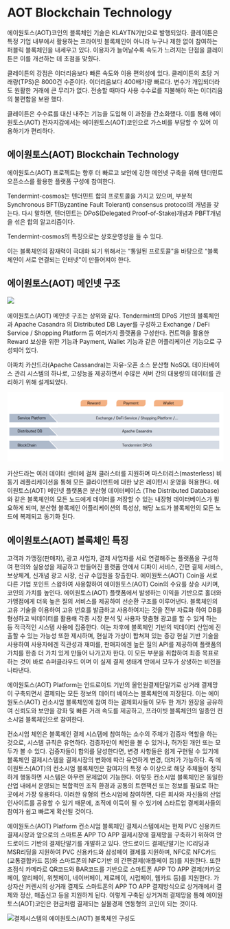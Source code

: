 # AOT Blockchain Technology

에이원토스(AOT)코인의 블록체인 기술은 KLAYTN기반으로 발행되었다. 클레이튼은 특정 기업 내부에서 활용하는 프라이빗 블록체인이 아니라 누구나 제한 없이 참여하는 퍼블릭 블록체인을 내세우고 있다. 이용자가 늘어날수록 속도가 느려지는 단점을 클레이튼은 이를 개선하는 데 초점을 맞췄다.&#x20;

클레이튼의 강점은 이더리움보다 빠른 속도와 이용 편의성에 있다. 클레이튼의 초당 거래량(TPS)은 8000건 수준이다. 이더리움보다 400배가량 빠르다. 변수가 개입되더라도 원활한 거래에 큰 무리가 없다. 전송할 때마다 사용 수수료를 지불해야 하는 이더리움의 불편함을 보완 했다.

클레이튼은 수수료를 대신 내주는 기능을 도입해 이 과정을 간소화했다. 이를 통해 에이원토스(AOT) 전자지갑에서는 에이원토스(AOT)코인으로 가스비를 부담할 수 있어 이용하기가 편리하다.

## 에이원토스(AOT) Blockchain Technology

에이원토스(AOT) 프로젝트는 향후 더 빠르고 보안에 강한 메인넷 구축을 위해 텐더민트 오픈소스를 활용한 플랫폼 구성에 참여한다.

Tendermint-cosmos는 텐더민트 합의 프로토콜을 가지고 있으며, 부분적 Synchronous BFT(Byzantine Fault Tolerant) consensus protocol의 개념을 갖는다. 다시 말하면, 텐더민트는 DPoS(Delegated Proof-of-Stake)개념과 PBFT개념을 섞은 합의 알고리즘이다.&#x20;

Tendermint-cosmos의 특징으로는 상호운영성을 들 수 있다.

이는 블록체인의 잠재력이 극대화 되기 위해서는 “통일된 프로토콜"을 바탕으로 “블록체인이 서로 연결되는 인터넷"이 만들어져야 한다.

## 에이원토스(AOT) 메인넷 구조

![](.gitbook/assets/메인넷구조\_20220624.png)

에이원토스(AOT) 메인넷 구조는 상위와 같다. Tendermint의 DPoS 기반의 블록체인과 Apache Casandra 의 Distributed DB Layer를 구성하고 Exchange / DeFi Service / Shopping Platform 등 여러가지 플랫폼을 구성한다. 컨트랙을 활용한 Reward 보상을 위한 기능과 Payment, Wallet 기능과 같은 어플리케이션 기능으로 구성되어 있다.

아파치 카산드라(Apache Cassandra)는 자유-오픈 소스 분산형 NoSQL 데이터베이스 관리 시스템의 하나로, 고성능을 제공하면서 수많은 서버 간의 대용량의 데이터를 관리하기 위해 설계되었다.

![](.gitbook/assets/09.png)

카산드라는 여러 데이터 센터에 걸쳐 클러스터를 지원하며 마스터리스(masterless) 비동기 레플리케이션을 통해 모든 클라이언트에 대한 낮은 레이턴시 운영을 허용한다. 에이원토스(AOT) 메인넷 플랫폼은 분산형 데이터베이스 (The Distributed Database)와 같은 블록체인의 모든 노드에게 데이터를 저장할 수 있는 내장형 데이터베이스가 필요하게 되며, 분산형 블록체인 어플리케이션의 특성상, 해당 노드가 블록체인의 모든 노드에 복제되고 동기화 된다.

## 에이원토스(AOT) 블록체인 특징

고객과 가맹점(판매자), 광고 사업자, 결제 사업자를 서로 연결해주는 플랫폼을 구성하여 편의와 실용성을 제공하고 만들어진 플랫폼 안에서 디파이 서비스, 간편 결제 서비스, 보상체계, 신개념 광고 시장, 신규 수입원을 창출한다. 에이원토스(AOT) Coin을 서로 다른 기업 포인트 스왑하여 사용함하여 에이원토스(AOT) Coin의 수요를 상승 시키며, 코인의 가치를 높인다. 에이원토스(AOT) 플랫폼에서 발생하는 이익을 기반으로 홀더와 가맹점에게 더욱 높은 질의 서비스를 제공하여 선순환 구조를 이루어낸다. 블록체인의 고유 기술을 이용하여 고유 번호를 발급하고 사용하여지는 것을 전부 자료화 하여 DB를 형성하고 빅데이터를 활용해 각종 시장 분석 및 사용자 맞춤형 광고를 할 수 있게 하는 등 적극적인 시스템 사용에 집중한다. 이는 차후에 블록체인 기반의 빅데이터 산업에 진출할 수 있는 가능성 또한 제시하며, 현실과 가상이 합쳐져 있는 증강 현실 기반 기술을 사용하여 사용자에겐 직관성과 재미를, 판매자에겐 높은 질의 API를 제공하여 플랫폼의 가치를 한층 더 가치 있게 만들어 나가고자 한다. 이 모든 부분을 취합하여 최종 목표로 하는 것이 바로 슈퍼클라우드 이며 이 실제 결제 생태계 안에서 모두가 상생하는 비전을 나타낸다.

에이원토스(AOT) Platform는 안드로이드 기반의 올인원결제단말기로 상거래 결제망이 구축되면서 결제되는 모든 정보의 데이터 베이스는 블록체인에 저장된다. 이는 에이원토스(AOT) 컨소시엄 블록체인에 참여 하는 결제회사들이 모두 한 개가 원장을 공유하여 신뢰도와 보안을 강화 및 빠른 거래 속도를 제공하고, 프라이빗 블록체인의 일종인 컨소시엄 블록체인으로 참여한다.

컨소시엄 체인은 블록체인 결제 시스템에 참여하는 소수의 주체가 검증자 역할을 하는 것으로, 시스템 규칙은 유연하다. 검증자만이 체인을 볼 수 있거나, 허가된 개인 또는 모두가 볼 수 있다. 검증자들이 합의를 달성한다면, 변경 사항들은 쉽게 구현될 수 있기에 블록체인 결제시스템을 결제시장의 변화에 따라 유연하게 변경, 대처가 가능하다. 즉 에이원토스(AOT)의 컨소시엄 블록체인은 참여자의 특정 수 이상으로 해당 주체들이 정직하게 행동하면 시스템은 아무런 문제없이 기능한다. 이렇듯 컨소시엄 블록체인은 동일한 산업 내에서 운영되는 복합적인 조직 환경과 공통의 트랜잭션 또는 정보를 필요로 하는 곳에서 가장 유용하다. 이러한 유형의 컨소시엄에 참여하면, 다른 회사와 자신들의 산업 인사이트를 공유할 수 있기 때문에, 조직에 이득이 될 수 있기에 스타트업 결제회사들의 참여가 쉽고 빠르게 확산될 것이다.

에이원토스(AOT) Platform 컨소시엄 블록체인 결제시스템에서는 현재 PVC 신용카드 결제시장과 앞으로의 스마트폰 APP TO APP 결제시장에 결제망을 구축하기 위하여 안드로이드 기반의 결제단말기를 개발하고 있다. 안드로이드 결제단말기는 IC리딩과 MSR리딩을 지원하여 PVC 신용카드와 삼성페이 결제를 지원하며, NFC로 NFC카드(교통결합카드 등)와 스마트폰의 NFC기반 의 간편결제(애플페이 등)를 지원한다. 또한 초점식 카메라로 QR코드와 BAR코드를 기반으로 스마트폰 APP TO APP 결제(카카오페이, 알리페이, 위쳇페이, 네이버페이, 제로페이, 시럽페이, 웹카드 등)를 지원한다. 가상자산 커렌시의 상거래 결제도 스마트폰의 APP TO APP 결제방식으로 상거래에서 결제와 정산, 매출신고 등을 지원하게 된다. 이렇게 구축된 상거겨래 결제망을 통해 에이원토스(AOT)코인은 현금처럼 결제되는 실물경제 연동형의 코인이 되는 것이다.

![결제시스템의 에이원토스(AOT) 블록체인 구성도](<.gitbook/assets/마스크 그룹 35.png>)
